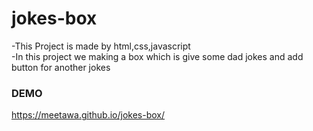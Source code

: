 # jokes-box
-This Project is made by html,css,javascript<br/>
-In this project we making a box which is give some dad jokes and add button for another jokes

### DEMO
https://meetawa.github.io/jokes-box/
